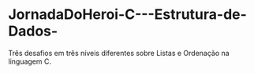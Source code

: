 # JornadaDoHeroi-C---Estrutura-de-Dados-
Três desafios em três níveis diferentes sobre Listas e Ordenação na linguagem C. 
